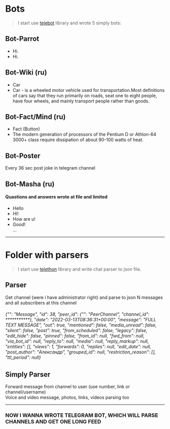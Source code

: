 # Bots
>I start use [telebot](https://github.com/eternnoir/pyTelegramBotAPI) library and wrote 5 simply bots:
## Bot-Parrot
- Hi.  
- Hi.
## Bot-Wiki (ru)
- Car
- Car - is a wheeled motor vehicle used for transportation.Most definitions of cars say that they run primarily on roads, seat one to eight people, have four wheels, and mainly transport people rather than goods.  
## Bot-Fact/Mind (ru)
- Fact (Button)
- The modern generation of processors of the Pentium D or Athlon-64 3000+ class require dissipation of about 90-100 watts of heat.
## Bot-Poster
Every 36 sec post joke in telegram channel
## Bot-Masha (ru) 
#### Quastions and answers wrote at file and limited
- Hello
- HI!
- How are u!
- Good!  
...  

---

# Folder with parsers
>I start use [telethon](https://docs.telethon.dev/en/stable/) library and write chat parser to json file. 
## Parser
Get channel (were i have administrator right) and parse to json N messages and all subscribers at this channel  
###### {"_": "Message", "id": 38, "peer_id": {"_": "PeerChannel", "channel_id": ***********}, "date": "2022-03-13T08:36:31+00:00", "message": "FULL TEXT MESSAGE", "out": true, "mentioned": false, "media_unread": false, "silent": false, "post": true, "from_scheduled": false, "legacy": false, "edit_hide": false, "pinned": false, "from_id": null, "fwd_from": null, "via_bot_id": null, "reply_to": null, "media": null, "reply_markup": null, "entities": [], "views": 1, "forwards": 0, "replies": null, "edit_date": null, "post_author": "Александр", "grouped_id": null, "restriction_reason": [], "ttl_period": null}
## Simply Parser
Forward message from channel to user (use number, link or channel/username)  
Voice and video message, photos, links, videos parsing too

---

### NOW I WANNA WROTE TELEGRAM BOT, WHICH WILL PARSE CHANNELS AND GET ONE LONG FEED
